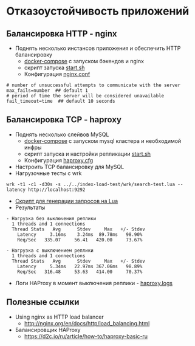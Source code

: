 # Отказоустойчивость приложений

## Балансировка HTTP - nginx
- Поднять несколько инстансов приложения и обеспечить HTTP балансировку
  - [docker-compose](http-nginx/docker-compose.yml) с запуском бэкендов и nginx
  - скрипт запуска [start.sh](http-nginx/start.sh)
  - Конфигурация [nginx.conf](http-nginx/nginx/nginx.conf)
```
# number of unsuccessful attempts to communicate with the server
max_fails=number  ## default 1
# period of time the server will be considered unavailable
fail_timeout=time  ## default 10 seconds
```
  
  
## Балансировка TCP - haproxy
- Поднять несколько слейвов MySQL
  - [docker-compose](tcp-haproxy/docker-compose.yml) с запуском mysql кластера и необходимой инфры
  - скрипт запуска и настройки репликации [start.sh](tcp-haproxy/start.sh)
  - Конфигурация [haproxy.cfg](tcp-haproxy/haproxy/haproxy.cfg)
- Настроить TCP балансировку для MySQL
- Нагрузочные тесты с wrk
```shell script
wrk -t1 -c1 -d30s -s ../../index-load-test/wrk/search-test.lua --latency http://localhost:9292
```
- [Скрипт для генерации запросов на Lua](../index-load-test/wrk/search-test.lua)
- Результаты
```
- Нагрузка без выключения реплики
  1 threads and 1 connections
  Thread Stats   Avg      Stdev     Max   +/- Stdev
    Latency     3.16ms    3.24ms  89.78ms   98.90%
    Req/Sec   335.07     56.41   420.00     73.67%

- Нагрузка с выключением реплики
  1 threads and 1 connections
  Thread Stats   Avg      Stdev     Max   +/- Stdev
    Latency     5.34ms   22.97ms 367.06ms   98.89%
    Req/Sec   316.48     53.63   414.00     70.37%

```
- Логи HAProxy в момент выключения реплики - [haproxy.logs](./tcp-haproxy/haproxy.logs)


## Полезные ссылки
- Using nginx as HTTP load balancer 
  - http://nginx.org/en/docs/http/load_balancing.html
- Балансировщик HAProxy 
  - https://d2c.io/ru/article/how-to/haproxy-basic-ru
